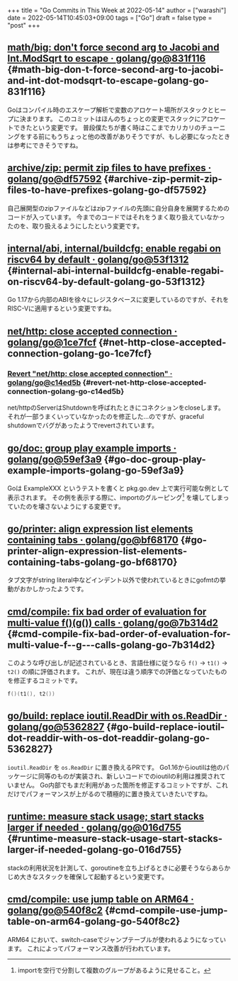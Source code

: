 +++
title = "Go Commits in This Week at 2022-05-14"
author = ["warashi"]
date = 2022-05-14T10:45:03+09:00
tags = ["Go"]
draft = false
type = "post"
+++

## [math/big: don't force second arg to Jacobi and Int.ModSqrt to escape · golang/go@831f116](https://github.com/golang/go/commit/831f1168289e65a7ef49942ad8d16cf14af2ef43) {#math-big-don-t-force-second-arg-to-jacobi-and-int-dot-modsqrt-to-escape-golang-go-831f116}

Goはコンパイル時のエスケープ解析で変数のアロケート場所がスタックとヒープに決まります。
このコミットはほんのちょっとの変更でスタックにアロケートできたという変更です。
普段僕たちが書く時はここまでカリカリのチューニングをする前にもうちょっと他の改善がありそうですが、もし必要になったときは参考にできそうですね。


## [archive/zip: permit zip files to have prefixes · golang/go@df57592](https://github.com/golang/go/commit/df57592276bc26e2eb4e4ca5e77e4e2e422c7c6b) {#archive-zip-permit-zip-files-to-have-prefixes-golang-go-df57592}

自己展開型のzipファイルなどはzipファイルの先頭に自分自身を展開するためのコードが入っています。
今までのコードではそれをうまく取り扱えていなかったのを、取り扱えるようにしたという変更です。


## [internal/abi, internal/buildcfg: enable regabi on riscv64 by default · golang/go@53f1312](https://github.com/golang/go/commit/53f13128a7a4c7d16af5ea9ca5f25b56ff9881fe) {#internal-abi-internal-buildcfg-enable-regabi-on-riscv64-by-default-golang-go-53f1312}

Go 1.17から内部のABIを徐々にレジスタベースに変更しているのですが、それをRISC-Vに適用するという変更ですね。


## [net/http: close accepted connection · golang/go@1ce7fcf](https://github.com/golang/go/commit/1ce7fcf139417d618c2730010ede2afb41664211) {#net-http-close-accepted-connection-golang-go-1ce7fcf}


### [Revert "net/http: close accepted connection" · golang/go@c14ed5b](https://github.com/golang/go/commit/c14ed5b37c6cc387b29a7939cad7c7cbccd59934) {#revert-net-http-close-accepted-connection-golang-go-c14ed5b}

net/httpのServerはShutdownを呼ばれたときにコネクションをcloseします。
それが一部うまくいっていなかったのを修正した…のですが、graceful shutdownでバグがあったようでrevertされています。


## [go/doc: group play example imports · golang/go@59ef3a9](https://github.com/golang/go/commit/59ef3a966b38cb2ac537d1be43f0b8fd2468ea70) {#go-doc-group-play-example-imports-golang-go-59ef3a9}

Goは ExampleXXX というテストを書くと pkg.go.dev 上で実行可能な例として表示されます。
その例を表示する際に、importのグルーピング[^fn:1] を壊してしまっていたのを壊さないようにする変更です。


## [go/printer: align expression list elements containing tabs · golang/go@bf68170](https://github.com/golang/go/commit/bf68170c638e7e69bedcc64fadfd83354fd06c10) {#go-printer-align-expression-list-elements-containing-tabs-golang-go-bf68170}

タブ文字がstring literal中などインデント以外で使われているときにgofmtの挙動がおかしかったようです。


## [cmd/compile: fix bad order of evaluation for multi-value f()(g()) calls · golang/go@7b314d2](https://github.com/golang/go/commit/7b314d27ce5dbc31eed2076e28c0af4ea8c24473) {#cmd-compile-fix-bad-order-of-evaluation-for-multi-value-f--g---calls-golang-go-7b314d2}

このような呼び出しが記述されているとき、言語仕様に従うなら `f()` → `t1()` → `t2()` の順に評価されます。
これが、現在は違う順序での評価となっていたものを修正するコミットです。

```go
f()(t1(), t2())
```


## [go/build: replace ioutil.ReadDir with os.ReadDir · golang/go@5362827](https://github.com/golang/go/commit/536282763f7357edd81d85993c12fd977fecd378) {#go-build-replace-ioutil-dot-readdir-with-os-dot-readdir-golang-go-5362827}

`ioutil.ReadDir` を `os.ReadDir` に置き換えるPRです。
Go1.16からioutilは他のパッケージに同等のものが実装され、新しいコードでのioutilの利用は推奨されていません。
Go内部でもまだ利用があった箇所を修正するコミットですが、これだけでパフォーマンスが上がるので積極的に置き換えていきたいですね。


## [runtime: measure stack usage; start stacks larger if needed · golang/go@016d755](https://github.com/golang/go/commit/016d7552138077741a9c3fdadc73c0179f5d3ff7) {#runtime-measure-stack-usage-start-stacks-larger-if-needed-golang-go-016d755}

stackの利用状況を計測して、goroutineを立ち上げるときに必要そうならあらかじめ大きなスタックを確保して起動するという変更です。


## [cmd/compile: use jump table on ARM64 · golang/go@540f8c2](https://github.com/golang/go/commit/540f8c2b50f5def060244853673ccfc94d2d3e43) {#cmd-compile-use-jump-table-on-arm64-golang-go-540f8c2}

ARM64 において、switch-caseでジャンプテーブルが使われるようになっています。
これによってパフォーマンス改善が行われています。

[^fn:1]: importを空行で分割して複数のグループがあるように見せること。
